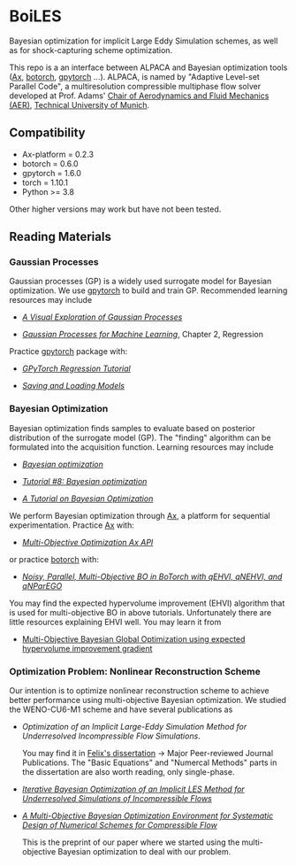 # BoiLES
Bayesian optimization for implicit Large Eddy Simulation schemes, as well as for shock-capturing scheme optimization.

This repo is a an interface between ALPACA and Bayesian optimization tools ([Ax](https://ax.dev/), [botorch](https://botorch.org/), [gpytorch](https://gpytorch.ai/) ...).
ALPACA, is named by "Adaptive Level-set Parallel Code", a multiresolution compressible multiphase flow solver developed at Prof. Adams' [Chair of Aerodynamics and Fluid Mechanics (AER)](https://www.mw.tum.de/en/aer/home/), [Technical University of Munich](https://www.tum.de/en/).

## Compatibility

- Ax-platform = 0.2.3
- botorch = 0.6.0
- gpytorch = 1.6.0
- torch = 1.10.1
- Python >= 3.8

Other higher versions may work but have not been tested. 

## Reading Materials

### Gaussian Processes

Gaussian processes (GP) is a widely used surrogate model for Bayesian optimization. We use [gpytorch](https://gpytorch.ai/) to build and train GP. Recommended learning resources may include

- [*A Visual Exploration of Gaussian Processes*](https://distill.pub/2019/visual-exploration-gaussian-processes/) 

- [*Gaussian Processes for Machine Learning*](http://gaussianprocess.org/gpml/chapters/RW.pdf), Chapter 2, Regression

Practice [gpytorch](https://gpytorch.ai/) package with:

- [*GPyTorch Regression Tutorial*](https://docs.gpytorch.ai/en/stable/examples/01_Exact_GPs/Simple_GP_Regression.html)

- [*Saving and Loading Models*](https://docs.gpytorch.ai/en/stable/examples/00_Basic_Usage/Saving_and_Loading_Models.html)

### Bayesian Optimization

Bayesian optimization finds samples to evaluate based on posterior distribution of the surrogate model (GP). The "finding" algorithm can be formulated into the acquisition function.
Learning resources may include 

- [*Bayesian optimization*](http://krasserm.github.io/2018/03/21/bayesian-optimization/)

- [*Tutorial #8: Bayesian optimization*](https://www.borealisai.com/en/blog/tutorial-8-bayesian-optimization/)

- [*A Tutorial on Bayesian Optimization*](https://arxiv.org/pdf/1807.02811.pdf)

We perform Bayesian optimization through [Ax](https://ax.dev/), a platform for sequential experimentation. Practice [Ax](https://ax.dev/) with:

- [*Multi-Objective Optimization Ax API*](https://ax.dev/tutorials/multiobjective_optimization.html)

or practice [botorch](https://botorch.org/) with:

- [*Noisy, Parallel, Multi-Objective BO in BoTorch with qEHVI, qNEHVI, and qNParEGO*](https://botorch.org/tutorials/multi_objective_bo)

You may find the expected hypervolume improvement (EHVI) algorithm that is used for multi-objective BO in above tutorials. Unfortunately there are little resources explaining EHVI well. You may learn it from 

- [Multi-Objective Bayesian Global Optimization using expected hypervolume improvement gradient](https://www.sciencedirect.com/science/article/pii/S2210650217307861)

### Optimization Problem: Nonlinear Reconstruction Scheme

Our intention is to optimize nonlinear reconstruction scheme to achieve better performance using multi-objective Bayesian optimization. We studied the WENO-CU6-M1 scheme and have several publications as

- *Optimization of an Implicit Large-Eddy Simulation Method for Underresolved Incompressible Flow Simulations*.

    You may find it in [Felix's dissertation](https://mediatum.ub.tum.de/1327615) -> Major Peer-reviewed Journal Publications. 
The "Basic Equations" and "Numercal Methods" parts in the dissertation are also worth reading, only single-phase.

- [*Iterative Bayesian Optimization of an Implicit LES Method for Underresolved Simulations of Incompressible Flows*](http://www.tsfp-conference.org/proceedings/2017/2/207.pdf)

- [*A Multi-Objective Bayesian Optimization Environment for Systematic Design of Numerical Schemes for Compressible Flow*](https://papers.ssrn.com/sol3/papers.cfm?abstract_id=4028726)

    This is the preprint of our paper where we started using the multi-objective Bayesian optimization to deal with our problem.